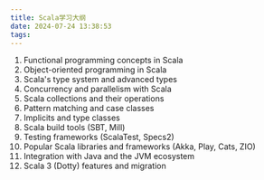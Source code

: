 ```yaml
---
title: Scala学习大纲
date: 2024-07-24 13:38:53
tags:
---
```

1. Functional programming concepts in Scala
2. Object-oriented programming in Scala
3. Scala's type system and advanced types
4. Concurrency and parallelism with Scala
5. Scala collections and their operations
6. Pattern matching and case classes
7. Implicits and type classes
8. Scala build tools (SBT, Mill)
9. Testing frameworks (ScalaTest, Specs2)
10. Popular Scala libraries and frameworks (Akka, Play, Cats, ZIO)
11. Integration with Java and the JVM ecosystem
12. Scala 3 (Dotty) features and migration